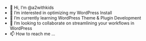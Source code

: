 - 👋 Hi, I’m @a2withkids
- 👀 I’m interested in optimizing my WordPress Install
- 🌱 I’m currently learning WordPress Theme & Plugin Development
- 💞️ I’m looking to collaborate on streamlining your workflows in WordPress
- 📫 How to reach me ...

<!---
a2withkids/a2withkids is a ✨ special ✨ repository because its `README.md` (this file) appears on your GitHub profile.
You can click the Preview link to take a look at your changes.
--->
